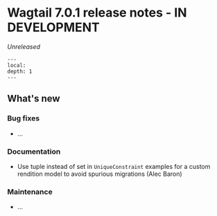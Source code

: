 # Wagtail 7.0.1 release notes - IN DEVELOPMENT

_Unreleased_

```{contents}
---
local:
depth: 1
---
```

## What's new

### Bug fixes

 * ...

### Documentation

 * Use tuple instead of set in `UniqueConstraint` examples for a custom rendition model to avoid spurious migrations (Alec Baron)

### Maintenance

 * ...
